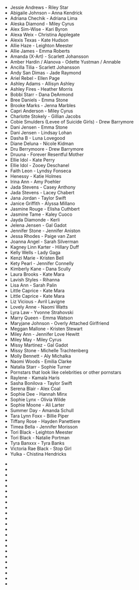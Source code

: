 


* Jessie Andrews - Riley Star
* Abigaile Johnson – Anna Kendrick
* Adriana Chechik - Adriana Lima
* Aleska Diamond - Miley Cyrus
* Alex Sim-Wise - Kari Byron
* Alexa Weix - Christina Applegate
* Alexis Texas - Kate Hudson
* Allie Haze - Leighton Meester
* Allie James - Emma Roberts
* Amanda (X-Art) - Scarlett Johansson
* Amber Hardin / Alanova - Odette Yustman / Annable
* Ancilla Tilia - Scarlett Johansson
* Andy San Dimas - Jade Raymond
* Ariel Rebel - Ellen Page
* Ashley Adams - Allisyn Ashley
* Ashley Fires - Heather Morris
* Bobbi Starr - Dana DeArmond
* Bree Daniels - Emma Stone
* Brooke Marks - Jenna Marbles
* Capri Anderson - Miley Cyrus
* Charlotte Stokely - Gillian Jacobs
* Cobie Smulders (Levee of Suicide Girls) - Drew Barrymore
* Dani Jensen - Emma Stone
* Dani Jensen - Lindsay Lohan
* Dasha B - Luna Lovegood
* Diane Deluna - Nicole Kidman
* Dru Berrymoore - Drew Barrymore
* Druuna - Forever Resentful Mother
* Ellie Idol - Kate Perry
* Ellie Idol - Zooey Deschanel
* Faith Leon - Lyndsy Fonseca
* Henessy - Katie Holmes
* Irina Ann - Amy Poehler
* Jada Stevens - Casey Anthony
* Jada Stevens - Lacey Chabert
* Jana Jordan - Taylor Swift
* Janice Griffith - Alyssa Millano
* Jasmine Rouge - Elisha Cuthbert
* Jasmine Tame - Kaley Cuoco
* Jayda Diamonde - Kerli
* Jelena Jensen - Gal Gadot
* Jennifer Stone - Jennifer Aniston
* Jessa Rhodes - Paige van Zant
* Joanna Angel - Sarah Silverman
* Kagney Linn Karter - Hillary Duff 
* Kelly Wells - Lady Gaga
* Kenzi Marie - Kristen Bell
* Kety Pearl - Jennifer Connelly
* Kimberly Kane - Dana Scully
* Laura Brooks - Kate Mara
* Lavish Styles - Rihanna
* Lisa Ann - Sarah Palin
* Little Caprice - Kate Mara
* Little Caprice - Kate Mara
* Liz Vicious - Avril Lavigne
* Lovely Anne - Naomi Watts
* Lyra Law - Yvonne Strahovski
* Marry Queen - Emma Watson
* Maryjane Johnson - Overly Attached Girlfriend
* Meggan Mallone - Kristen Stewart
* Miley Ann - Jennifer Love Hewitt
* Miley May - Miley Cyrus
* Missy Martinez - Gal Gadot
* Missy Stone - Michelle Trachtenberg
* Molly Bennett - Aly Michalka
* Naomi Woods - Emilia Clarke
* Natalia Starr - Sophie Turner
* Pornstars that look like celebrities or other pornstars
* Raylene - Kamala Haris
* Sasha Bonilova - Taylor Swift
* Serena Blair - Alex Coal
* Sophie Dee - Hannah Minx
* Sophie Lynx - Olivia Wilde
* Sophie Moone - Ali Larter
* Summer Day - Amanda Schull
* Tara Lynn Foxx - Billie Piper
* Tiffany Rose - Hayden Panettiere
* Timea Bella - Jennifer Morisson
* Tori Black - Leighton Meester
* Tori Black - Natalie Portman
* Tyra Banxxx - Tyra Banks
* Victoria Rae Black - Stop Girl
* Yulka - Chistina Hendricks
 - 
 - 
 - 
 - 
 - 
 - 
 - 
 - 
 - 
 - 
 - 
 - 
 - 
 - 
 - 
 - 
 - 
 - 
 - 
 - 
 - 
 - 
 - 